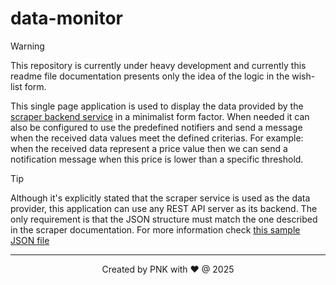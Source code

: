 # data-monitor

> [!WARNING]
> This repository is currently under heavy development and currently this readme file documentation presents only the idea of the logic in the wish-list form.

This single page application is used to display the data provided by the [scraper backend service](https://github.com/piopon/web-scraper) in a minimalist form factor.
When needed it can also be configured to use the predefined notifiers and send a message when the received data values meet the defined criterias. For example: when the received data represent a price value then we can send a notification message when this price is lower than a specific threshold.

> [!TIP]
> Although it's explicitly stated that the scraper service is used as the data provider, this application can use any REST API server as its backend.
> The only requirement is that the JSON structure must match the one described in the scraper documentation.
> For more information check [this sample JSON file](https://github.com/piopon/web-scraper/blob/main/docs/json/data.json)

---
<p align="center">Created by PNK with ❤ @ 2025</p>